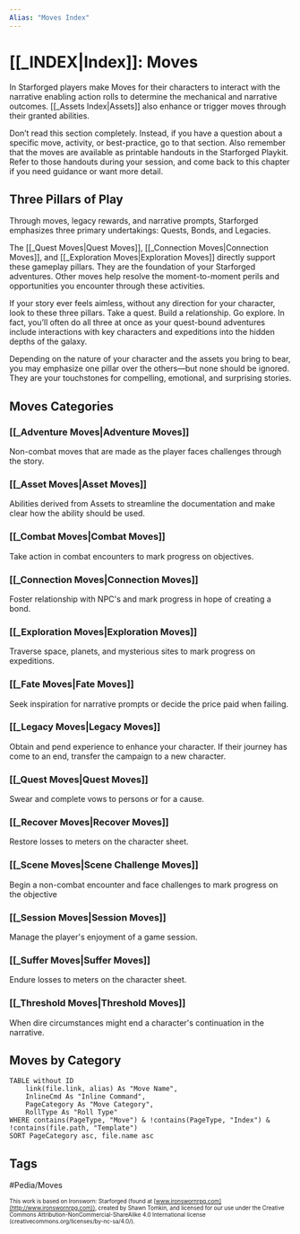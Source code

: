 ```yaml
---
Alias: "Moves Index"
---
```

# [[_INDEX|Index]]: Moves 
In Starforged players make Moves for their characters to interact with the narrative enabling action rolls to determine the mechanical and narrative outcomes.  [[_Assets Index|Assets]] also enhance or trigger moves through their granted abilities.

Don’t read this section completely. Instead, if you have a question about a specific move, activity, or best-practice, go to that section. Also remember that the moves are available as printable handouts in the Starforged Playkit. Refer to those handouts during your session, and come back to this chapter if you need guidance or want more detail.

## Three Pillars of Play
Through moves, legacy rewards, and narrative prompts, Starforged emphasizes three primary undertakings: Quests, Bonds, and Legacies.

The [[_Quest Moves|Quest Moves]], [[_Connection Moves|Connection Moves]], and [[_Exploration Moves|Exploration Moves]] directly support these gameplay pillars. They are the foundation of your Starforged adventures. Other moves help resolve the moment-to-moment perils and opportunities you encounter through these activities. 

If your story ever feels aimless, without any direction for your character, look to these three pillars. Take a quest. Build a relationship. Go explore. In fact, you’ll often do all three at once as your quest-bound adventures include interactions with key characters and expeditions into the hidden depths of the galaxy. 

Depending on the nature of your character and the assets you bring to bear, you may emphasize one pillar over the others—but none should be ignored. They are your touchstones for compelling, emotional, and surprising stories.

## Moves Categories
### [[_Adventure Moves|Adventure Moves]]
Non-combat moves that are made as the player faces challenges through the story.
### [[_Asset Moves|Asset Moves]]
Abilities derived from Assets to streamline the documentation and make clear how the ability should be used.
### [[_Combat Moves|Combat Moves]]
Take action in combat encounters to mark progress on objectives.
### [[_Connection Moves|Connection Moves]]
Foster relationship with NPC's and mark progress in hope of creating a bond.
### [[_Exploration Moves|Exploration Moves]]
Traverse space, planets, and mysterious sites to mark progress on expeditions.
### [[_Fate Moves|Fate Moves]]
Seek inspiration for narrative prompts or decide the price paid when failing.
### [[_Legacy Moves|Legacy Moves]]
Obtain and pend experience to enhance your character.  If their journey has come to an end, transfer the campaign to a new character.
### [[_Quest Moves|Quest Moves]]
Swear and complete vows to persons or for a cause.
### [[_Recover Moves|Recover Moves]]
Restore losses to meters on the character sheet.
### [[_Scene Moves|Scene Challenge Moves]]
Begin a non-combat encounter and face challenges to mark progress on the objective
### [[_Session Moves|Session Moves]]
Manage the player's enjoyment of a game session.
### [[_Suffer Moves|Suffer Moves]]
Endure losses to meters on the character sheet.
### [[_Threshold Moves|Threshold Moves]]
When dire circumstances might end a character's continuation in the narrative.
 
## Moves by Category
```dataview
TABLE without ID
	link(file.link, alias) As "Move Name",
	InlineCmd As "Inline Command",
	PageCategory As "Move Category",
	RollType As "Roll Type"
WHERE contains(PageType, "Move") & !contains(PageType, "Index") & !contains(file.path, "Template")
SORT PageCategory asc, file.name asc
```

## Tags
#Pedia/Moves 

<font size=-2>This work is based on Ironsworn: Starforged (found at [www.ironswornrpg.com](http://www.ironswornrpg.com)), created by Shawn Tomkin, and licensed for our use under the Creative Commons Attribution-NonCommercial-ShareAlike 4.0 International license  (creativecommons.org/licenses/by-nc-sa/4.0/).</font>